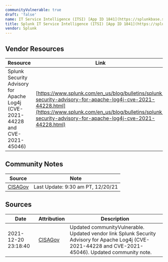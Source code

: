 ```yaml
---
communityVulnerable: true
draft: 'false'
name: IT Service Intelligence (ITSI) [App ID 1841](https://splunkbase.splunk.com/app/1841/)
title: Splunk IT Service Intelligence (ITSI) [App ID 1841](https://splunkbase.splunk.com/app/1841/)
vendor: Splunk
---
```


## Vendor Resources
| Resource | Link |
| --- | --- |
| Splunk Security Advisory for Apache Log4j (CVE-2021-44228 and CVE-2021-45046) | [https://www.splunk.com/en_us/blog/bulletins/splunk-security-advisory-for-apache-log4j-cve-2021-44228.html](https://www.splunk.com/en_us/blog/bulletins/splunk-security-advisory-for-apache-log4j-cve-2021-44228.html) |


## Community Notes
| Source | Note |
| --- | --- |
| [CISAGov](https://raw.githubusercontent.com/cisagov/log4j-affected-db/develop/README.md) | Last Update: 9:30 am PT, 12/20/21 |

## Sources
| Date | Attribution | Description |
| --- | --- | --- |
| 2021-12-20 23:18:40 | [CISAGov](https://raw.githubusercontent.com/cisagov/log4j-affected-db/develop/README.md) | Updated communityVulnerable. Updated vendor link Splunk Security Advisory for Apache Log4j (CVE-2021-44228 and CVE-2021-45046). Updated community note.  |
